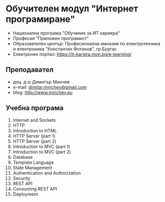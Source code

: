 # Обучителен модул "Интернет програмиране"
- Национална програма "Обучение за ИТ кариера"
- Професия "Приложен програмист" 
- Образователен център: Професионална имназия по електротехника и електроника "Константин Фотинов", гр.Бургас  
- Електронен портал: https://it-kariera.mon.bg/e-learning/

## Преподавател
- доц. д-р Димитър Минчев
- e-mail: dimitar.minchev@gmail.com 
- blog: http://www.minchev.eu

## Учебна програма
01. Internet and Sockets 
02. HTTP
03. Introduction to HTML
04. HTTP Server (part 1)
05. HTTP Server (part 2)
06. Introduction to MVC (part 1)
07. Introduction to MVC (part 2)
08. Database
09. Template Language
10. State Management
11. Authentication and Authorization
12. Security
13. REST API
14. Consuming REST API
15. Deployment
